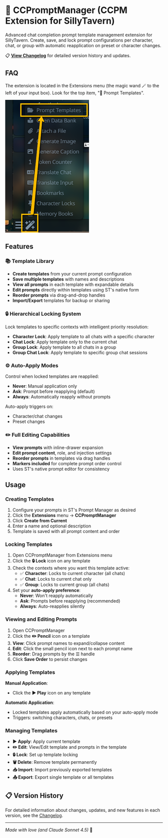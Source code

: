 # 📂 CCPromptManager (CCPM Extension for SillyTavern)

Advanced chat completion prompt template management extension for SillyTavern. Create, save, and lock prompt configurations per character, chat, or group with automatic reapplication on preset or character changes.

📋 **[View Changelog](CHANGELOG.md)** for detailed version history and updates.

## FAQ 
The extension is located in the Extensions menu (the magic wand 🪄 to the left of your input box). Look for the top item, "📂 Prompt Templates".

![CCPM settings location](https://github.com/aikohanasaki/imagehost/blob/main/prompt-templates.png)

## Features

### 📚 Template Library
- **Create templates** from your current prompt configuration
- **Save multiple templates** with names and descriptions
- **View all prompts** in each template with expandable details
- **Edit prompts** directly within templates using ST's native form
- **Reorder prompts** via drag-and-drop handles
- **Import/Export** templates for backup or sharing

### 🔒 Hierarchical Locking System
Lock templates to specific contexts with intelligent priority resolution:

- **Character Lock**: Apply template to all chats with a specific character
- **Chat Lock**: Apply template only to the current chat
- **Group Lock**: Apply template to all chats in a group
- **Group Chat Lock**: Apply template to specific group chat sessions

### ⚙️ Auto-Apply Modes
Control when locked templates are reapplied:

- **Never**: Manual application only
- **Ask**: Prompt before reapplying (default)
- **Always**: Automatically reapply without prompts

Auto-apply triggers on:
- Character/chat changes
- Preset changes

### ✏️ Full Editing Capabilities
- **View prompts** with inline-drawer expansion
- **Edit prompt content**, role, and injection settings
- **Reorder prompts** in templates via drag handles
- **Markers included** for complete prompt order control
- Uses ST's native prompt editor for consistency

## Usage

### Creating Templates

1. Configure your prompts in ST's Prompt Manager as desired
2. Click the **Extensions** menu → **CCPromptManager**
3. Click **Create from Current**
4. Enter a name and optional description
5. Template is saved with all prompt content and order

### Locking Templates

1. Open CCPromptManager from Extensions menu
2. Click the **🔒 Lock** icon on any template
3. Check the contexts where you want this template active:
   - ✅ **Character**: Locks to current character (all chats)
   - ✅ **Chat**: Locks to current chat only
   - ✅ **Group**: Locks to current group (all chats)
4. Set your **auto-apply preference**:
   - **Never**: Won't reapply automatically
   - **Ask**: Prompts before reapplying (recommended)
   - **Always**: Auto-reapplies silently

### Viewing and Editing Prompts

1. Open CCPromptManager
2. Click the **✏️ Pencil** icon on a template
3. **View**: Click prompt names to expand/collapse content
4. **Edit**: Click the small pencil icon next to each prompt name
5. **Reorder**: Drag prompts by the ☰ handle
6. Click **Save Order** to persist changes

### Applying Templates

**Manual Application**:
- Click the **▶️ Play** icon on any template

**Automatic Application**:
- Locked templates apply automatically based on your auto-apply mode
- Triggers: switching characters, chats, or presets

### Managing Templates

- **▶️ Apply**: Apply current template
- **✏️ Edit**: View/Edit template and prompts in the template
- **🔒 Lock**: Set up template locking
- **🗑️ Delete**: Remove template permanently
- **📥 Import**: Import previously exported templates
- **📤 Export**: Export single template or all templates

## 📋 Version History

For detailed information about changes, updates, and new features in each version, see the [Changelog](CHANGELOG.md).

---

*Made with love (and Claude Sonnet 4.5)* 🤖
